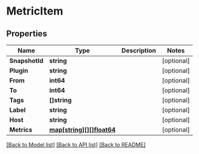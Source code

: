 # MetricItem

## Properties

Name | Type | Description | Notes
------------ | ------------- | ------------- | -------------
**SnapshotId** | **string** |  | [optional] 
**Plugin** | **string** |  | [optional] 
**From** | **int64** |  | [optional] 
**To** | **int64** |  | [optional] 
**Tags** | **[]string** |  | [optional] 
**Label** | **string** |  | [optional] 
**Host** | **string** |  | [optional] 
**Metrics** | [**map[string][][]float64**](array.md) |  | [optional] 

[[Back to Model list]](../README.md#documentation-for-models) [[Back to API list]](../README.md#documentation-for-api-endpoints) [[Back to README]](../README.md)


